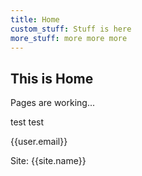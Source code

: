 ```yaml
---
title: Home
custom_stuff: Stuff is here
more_stuff: more more more
---
```

## This is Home

Pages are working...

test test

{{user.email}}

Site: {{site.name}}
